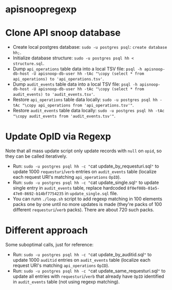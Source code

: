 # apisnoopregexp

# Clone API snoop database

- Create local postgres database: `sudo -u postgres psql`: `create database hh;`.
- Initialize database structure: `sudo -u postgres psql hh < structure.sql`.
- Dump `api_operations` table data into a local TSV file: `psql -h apisnoop-db-host -U apisnoop-db-user hh -tAc "\copy (select * from api_operations) to 'api_operations.tsv'`.
- Dump `audit_events` table data into a local TSV file: `psql -h apisnoop-db-host -U apisnoop-db-user hh -tAc "\copy (select * from audit_events) to 'audit_events.tsv'`.
- Restore `api_operations` table data locally: `sudo -u postgres psql hh -tAc "\copy api_operations from 'api_operations.tsv'"`.
- Restore `audit_events` table data locally: `sudo -u postgres psql hh -tAc "\copy audit_events from 'audit_events.tsv'"`.


# Update OpID via Regexp

Note that all mass update script only update records with `null` on `opid`, so they can be called iteratively.

- Run: `sudo -u postgres psql hh -c "`cat update_by_requesturi.sql`"` to update 1000 `requesturi`/`verb` entries on `audit_events` table (localize each request URI's matching `api_operations` `OpID`).
- Run: `sudo -u postgres psql hh -c "`cat update_single.sql`"` to update single entry in `audit_events` table, replace hardcoded `8f0ef08b-01e5-47e0-8692-b14bf7754235` in `update_single.sql` file.
- You can runn  `./loop.sh` script to add regexp matching in 100 elements packs one by one until no more updates is made (they're packs of 100 different `requesturi`/`verb` packs). There are about 720 such packs.


# Different approach

Some suboptimal calls, just for reference:

- Run: `sudo -u postgres psql hh -c "`cat update_by_auditid.sql`"` to update 1000 `auditid` entries on `audit_events` table (localize each request URI's matching `api_operations` `OpID`).
- Run: `sudo -u postgres psql hh -c "`cat update_same_requesturi.sql`"` to update all entries with `requesturi`/`verb` that already have `OpID` identified in `audit_events` table (not using regexp matching).
